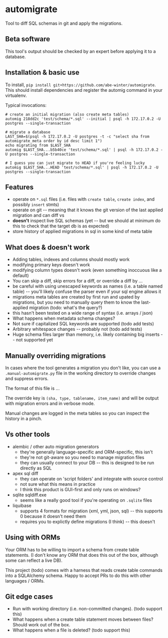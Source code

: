 # automigrate

Tool to diff SQL schemas in git and apply the migrations.

## Beta software

This tool's output should be checked by an expert before applying it to a database.

## Installation & basic use

To install, `pip install git+https://github.com/abe-winter/automigrate`. This should install dependencies and register the automig command in your virtualenv.

Typical invocations:

```
# create an initial migration (also create meta tables)
automig 218dd2c 'test/schema/*.sql' --initial | psql -h 172.17.0.2 -U postgres --single-transaction

# migrate a database
LAST_SHA=$(psql -h 172.17.0.2 -U postgres -t -c "select sha from automigrate_meta order by id desc limit 1")
echo migrating from $LAST_SHA
automig $LAST_SHA...b5b40ce 'test/schema/*.sql' | psql -h 172.17.0.2 -U postgres --single-transaction

# I guess you can just migrate to HEAD if you're feeling lucky
automig $LAST_SHA...HEAD 'test/schema/*.sql' | psql -h 172.17.0.2 -U postgres --single-transaction
```

## Features

* operate on `*.sql` files (i.e. files with `create table`, `create index`, and possibly `insert` stmts) 
* operate on git -- meaning that it knows the git version of the last applied migration and can diff vs 
* **doesn't** inspect live SQL schemas (yet -- but we should at minimum do this to check that the target db is as expected)
* store history of applied migrations in sql in some kind of meta table

## What does & doesn't work

* Adding tables, indexes and columns should mostly work
* modifying primary keys doesn't work
* modifying column types doesn't work (even something inoccuous like a default)
* You can skip a diff, skip errors for a diff, or override a diff by ...
* be careful with using unescaped keywords as names (i.e. a table named table) -- you'll likely confuse the parser even if your sql engine allows it
* migrations meta tables are created by first run and upated by migrations, but you need to manually query them to know the last-applied migration (todo: what's the query?)
* this hasn't been tested on a wide range of syntax (i.e. arrays / json)
* What happens when metadata schema changes?
* Not sure if capitalized SQL keywords are supported (todo add tests)
* Arbitrary whitespace changes -- probably not (todo add tests)
* Huge schema files larger than memory, i.e. likely containing big inserts -- not supported yet

## Manually overriding migrations

In cases where the tool generates a migration you don't like, you can use a `.manual-automigrate.py` file in the working directory to override changes and suppress errors.

The format of this file is ...

The override key is `(sha, type, tablename, item_name)` and will be output with migration errors and in verbose mode.

Manual changes are logged in the meta tables so you can inspect the history in a pinch.

## Vs other tools

* alembic / other auto migration generators
	- they're generally language-specific and ORM-specific, this isn't
	- they're not git-aware so you need to manage migration files
	- they can usually connect to your DB -- this is designed to be run directly as SQL
* apex sql diff
	- they can operate on 'script folders' and integrate with source control
	- not sure what this means in practice
	- I think this product is GUI-first and only runs on windows?
* sqlite sqldiff.exe
	- seems like a really good tool if you're operating on `.sqlite` files
* liquibase
	- supports 4 formats for migration (xml, yml, json, sql) -- this supports 0 because it doesn't need them
	- requires you to explictly define migrations (I think) -- this doesn't

## Using with ORMs

Your ORM has to be willing to import a schema from create table statements. (I don't know any ORM that does this out of the box, although some can reflect a live DB).

This project (todo) comes with a harness that reads create table commands into a SQLAlchemy schema. Happy to accept PRs to do this with other languages / ORMs.

## Git edge cases

* Run with working directory (i.e. non-committed changes). (todo support this)
* What happens when a create table statement moves between files? Should work out of the box.
* What happens when a file is deleted? (todo support this)
